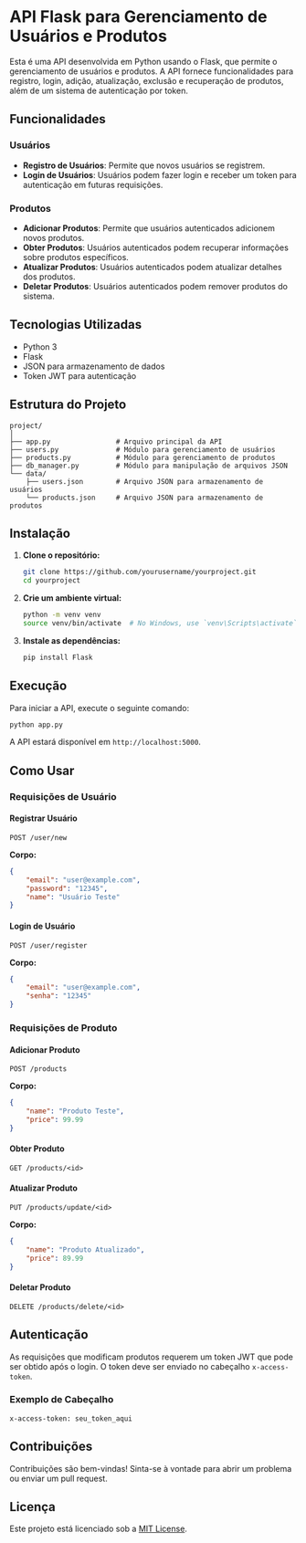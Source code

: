 # API Flask para Gerenciamento de Usuários e Produtos

Esta é uma API desenvolvida em Python usando o Flask, que permite o gerenciamento de usuários e produtos. A API fornece funcionalidades para registro, login, adição, atualização, exclusão e recuperação de produtos, além de um sistema de autenticação por token.

## Funcionalidades

### Usuários
- **Registro de Usuários**: Permite que novos usuários se registrem.
- **Login de Usuários**: Usuários podem fazer login e receber um token para autenticação em futuras requisições.

### Produtos
- **Adicionar Produtos**: Permite que usuários autenticados adicionem novos produtos.
- **Obter Produtos**: Usuários autenticados podem recuperar informações sobre produtos específicos.
- **Atualizar Produtos**: Usuários autenticados podem atualizar detalhes dos produtos.
- **Deletar Produtos**: Usuários autenticados podem remover produtos do sistema.

## Tecnologias Utilizadas

- Python 3
- Flask
- JSON para armazenamento de dados
- Token JWT para autenticação

## Estrutura do Projeto

```
project/
│
├── app.py                # Arquivo principal da API
├── users.py              # Módulo para gerenciamento de usuários
├── products.py           # Módulo para gerenciamento de produtos
├── db_manager.py         # Módulo para manipulação de arquivos JSON
└── data/
    ├── users.json        # Arquivo JSON para armazenamento de usuários
    └── products.json     # Arquivo JSON para armazenamento de produtos
```

## Instalação

1. **Clone o repositório:**
   ```bash
   git clone https://github.com/yourusername/yourproject.git
   cd yourproject
   ```

2. **Crie um ambiente virtual:**
   ```bash
   python -m venv venv
   source venv/bin/activate  # No Windows, use `venv\Scripts\activate`
   ```

3. **Instale as dependências:**
   ```bash
   pip install Flask
   ```

## Execução

Para iniciar a API, execute o seguinte comando:

```bash
python app.py
```

A API estará disponível em `http://localhost:5000`.

## Como Usar

### Requisições de Usuário

#### Registrar Usuário
```http
POST /user/new
```
**Corpo:**
```json
{
    "email": "user@example.com",
    "password": "12345",
    "name": "Usuário Teste"
}
```

#### Login de Usuário
```http
POST /user/register
```
**Corpo:**
```json
{
    "email": "user@example.com",
    "senha": "12345"
}
```

### Requisições de Produto

#### Adicionar Produto
```http
POST /products
```
**Corpo:**
```json
{
    "name": "Produto Teste",
    "price": 99.99
}
```

#### Obter Produto
```http
GET /products/<id>
```

#### Atualizar Produto
```http
PUT /products/update/<id>
```
**Corpo:**
```json
{
    "name": "Produto Atualizado",
    "price": 89.99
}
```

#### Deletar Produto
```http
DELETE /products/delete/<id>
```

## Autenticação

As requisições que modificam produtos requerem um token JWT que pode ser obtido após o login. O token deve ser enviado no cabeçalho `x-access-token`.

### Exemplo de Cabeçalho
```http
x-access-token: seu_token_aqui
```

## Contribuições

Contribuições são bem-vindas! Sinta-se à vontade para abrir um problema ou enviar um pull request.

## Licença

Este projeto está licenciado sob a [MIT License](LICENSE).
